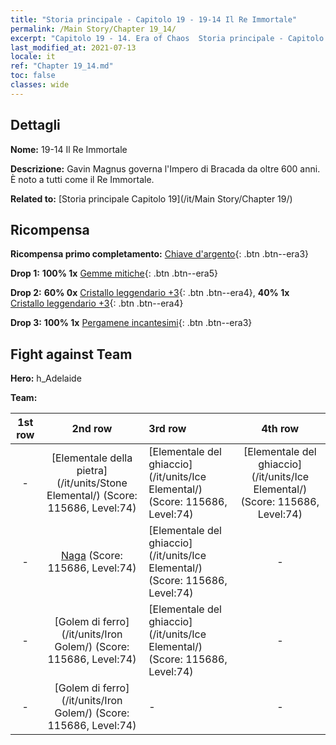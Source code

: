 ```yaml
---
title: "Storia principale - Capitolo 19 - 19-14 Il Re Immortale"
permalink: /Main Story/Chapter 19_14/
excerpt: "Capitolo 19 - 14. Era of Chaos  Storia principale - Capitolo 19_14. 19-14 Il Re Immortale"
last_modified_at: 2021-07-13
locale: it
ref: "Chapter 19_14.md"
toc: false
classes: wide
---
```


## Dettagli

 **Nome:** 19-14 Il Re Immortale

 **Descrizione:** Gavin Magnus governa l'Impero di Bracada da oltre 600 anni. È noto a tutti come il Re Immortale.

 **Related to:** [Storia principale Capitolo 19](/it/Main Story/Chapter 19/)

## Ricompensa

 **Ricompensa primo completamento:** [Chiave d'argento](/ItemsIT/con_693/){: .btn .btn--era3}

 **Drop 1:** **100% 1x** [Gemme mitiche](/ItemsIT/mat_65/){: .btn .btn--era5}

 **Drop 2:** **60% 0x** [Cristallo leggendario +3](/ItemsIT/mat_59/){: .btn .btn--era4}, **40% 1x** [Cristallo leggendario +3](/ItemsIT/mat_59/){: .btn .btn--era4}

 **Drop 3:** **100% 1x** [Pergamene incantesimi](/ItemsIT/con_694/){: .btn .btn--era3}


## Fight against Team
 **Hero:** h_Adelaide

 **Team:**


  | 1st row | 2nd row | 3rd row | 4th row |
  |:----:|:----:|:----|:----:|
  | - | [Elementale della pietra](/it/units/Stone Elemental/) (Score: 115686, Level:74)  | [Elementale del ghiaccio](/it/units/Ice Elemental/) (Score: 115686, Level:74)  | [Elementale del ghiaccio](/it/units/Ice Elemental/) (Score: 115686, Level:74)  |
  | - | [Naga](/it/units/Naga/) (Score: 115686, Level:74)  | [Elementale del ghiaccio](/it/units/Ice Elemental/) (Score: 115686, Level:74)  | - |
  | - | [Golem di ferro](/it/units/Iron Golem/) (Score: 115686, Level:74)  | [Elementale del ghiaccio](/it/units/Ice Elemental/) (Score: 115686, Level:74)  | - |
  | - | [Golem di ferro](/it/units/Iron Golem/) (Score: 115686, Level:74)  | - | - |


